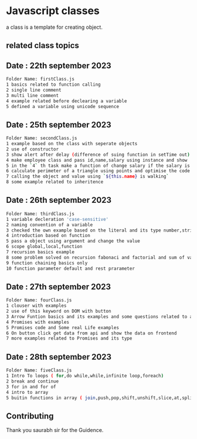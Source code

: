 # Javascript classes
a class is a template for creating object.  

## related class topics
## Date : 22th september 2023
```bash
Folder Name: firstClass.js
1 basics related to function calling
2 single line comment 
3 multi line comment
4 example related before declearing a variable
5 defined a variable using unicode sequence
```

## Date : 25th september 2023
```bash
Folder Name: secondClass.js
1 example based on the class with seperate objects
2 use of constructor
3 show alert after delay (difference of suing function in setTime out)
4 make employee class and pass id,name,salary using instance and show ..continue in 5th
5 in the `4` th task make a function of change salary if the salary is less then previous, it will NOT UPDATE else UPDATE
6 calculate perimeter of a triangle using points and optimise the code
7 calling the object and value using `${this.name} is walking`
8 some example related to inheritence
```

## Date : 26th september 2023
```bash
Folder Name: thirdClass.js
1 variable decleration 'case-sensitive'
2 naming convention of a variable
3 checked the own example based on the literal and its type number,string,boolean,array,object
4 introduction based on function
5 pass a object using argument and change the value
6 scope global,local,function
7 recursion basics example
8 some problem solved on recursion fabonaci and factorial and sum of values `different methods`  
9 function chaining basics only
10 function parameter default and rest prarameter
```
## Date : 27th september 2023
```bash
Folder Name: fourClass.js
1 clouser with examples
2 use of this keyword on DOM with button
3 Arrow Funtion basics and its examples and some questions related to array
4 Promises with examples
5 Promises code and Some real Life examples
6 On button click get data from api and show the data on frontend
7 more examples related to Promises and its type
```
## Date : 28th september 2023
```bash
Folder Name: fiveClass.js
1 Intro To loops ( for,do while,while,infinite loop,foreach)
2 break and continue
3 for in and for of
4 intro to array
5 buitin functions in array ( join,push,pop,shift,unshift,slice,at,splice,map,flexMap,flex,flat,filter,find,findlast,every,some,reduce,major difference in array)
```
## Contributing
Thank you saurabh sir for the Guidence.
